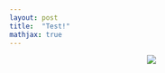```yaml
---
layout: post
title:  "Test!"
mathjax: true
---
```


<p align="center"><img src ="/assets/images/Herons_Method1.gif" /></p>

